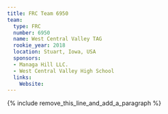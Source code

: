 ```yaml
---
title: FRC Team 6950
team:
  type: FRC
  number: 6950
  name: West Central Valley TAG
  rookie_year: 2018
  location: Stuart, Iowa, USA
  sponsors:
  - Managa Hill LLC.
  - West Central Valley High School
  links:
    Website:
---
```


{% include remove_this_line_and_add_a_paragraph %}